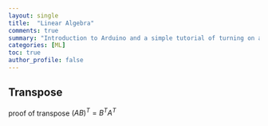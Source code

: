 ```yaml
---
layout: single
title:  "Linear Algebra"
comments: true
summary: "Introduction to Arduino and a simple tutorial of turning on a LED"
categories: [ML]
toc: true
author_profile: false
---
```


## Transpose

proof of transpose
$(AB)^T = B^T A^T$
